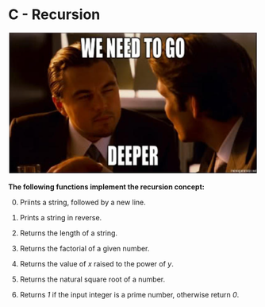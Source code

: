 # C - Recursion
![snapshot](Snapshot.PNG)  

**The following functions implement the recursion concept:**

0. Priints a string, followed by a new line.

1. Prints a string in reverse.

2. Returns the length of a string.

3. Returns the factorial of a given number.

4. Returns the value of _x_ raised to the power of _y_.

5. Returns the natural square root of a number.

6. Returns _1_ if the input integer is a prime number, otherwise return _0_.
